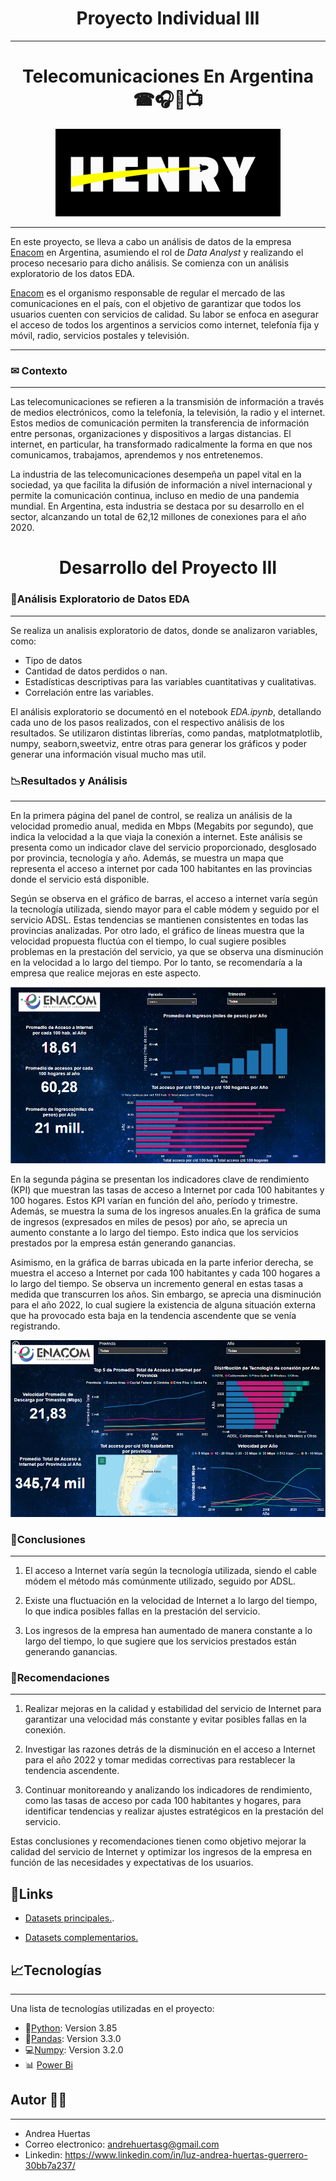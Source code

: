 <h1 align='center'>
 <b>Proyecto  Individual III</b>
</h1>


***
<h1 align='center'>
<b>Telecomunicaciones En Argentina ☎🎧📡📺</b>
</h1>

<p align="center">
  <img src="Image/logo.png" />
</p>

***
En este proyecto, se lleva a cabo un análisis de datos de la empresa [Enacom](https://www.enacom.gob.ar/) en Argentina, asumiendo el rol de _Data Analyst_ y realizando el proceso necesario para dicho análisis. Se comienza con un análisis exploratorio de los datos  EDA.

[Enacom](https://www.enacom.gob.ar/) es el organismo responsable de regular el mercado de las comunicaciones en el país, con el objetivo de garantizar que todos los usuarios cuenten con servicios de calidad. Su labor se enfoca en asegurar el acceso de todos los argentinos a servicios como internet, telefonía fija y móvil, radio, servicios postales y televisión.

***

### **✉ Contexto**
***
Las telecomunicaciones se refieren a la transmisión de información a través de medios electrónicos, como la telefonía, la televisión, la radio y el internet. Estos medios de comunicación permiten la transferencia de información entre personas, organizaciones y dispositivos a largas distancias. El internet, en particular, ha transformado radicalmente la forma en que nos comunicamos, trabajamos, aprendemos y nos entretenemos.

La industria de las telecomunicaciones desempeña un papel vital en la sociedad, ya que facilita la difusión de información a nivel internacional y permite la comunicación continua, incluso en medio de una pandemia mundial. En Argentina, esta industria se destaca por su desarrollo en el sector, alcanzando un total de 62,12 millones de conexiones para el año 2020.

<h1 align='center'>
 <b>Desarrollo del Proyecto III</b>
</h1>

### **📄Análisis Exploratorio de Datos EDA**
***

Se realiza un analisis exploratorio de datos, donde se analizaron variables, como:

* Tipo de datos
* Cantidad de datos perdidos o nan.
* Estadísticas descriptivas para las variables cuantitativas y cualitativas.
* Correlación entre las variables.

El análisis exploratorio se documentó en el notebook _EDA.ipynb_, detallando cada uno de los pasos realizados, con el respectivo análisis de los resultados. Se utilizaron distintas librerías, como pandas, matplotmatplotlib, numpy, seaborn,sweetviz, entre otras para generar los gráficos y poder generar una información visual mucho mas util.



### **📉Resultados y Análisis**
***
En la primera página del panel de control, se realiza un análisis de la velocidad promedio anual, medida en Mbps (Megabits por segundo), que indica la velocidad a la que viaja la conexión a internet. Este análisis se presenta como un indicador clave del servicio proporcionado, desglosado por provincia, tecnología y año. Además, se muestra un mapa que representa el acceso a internet por cada 100 habitantes en las provincias donde el servicio está disponible.


Según se observa en el gráfico de barras, el acceso a internet varía según la tecnología utilizada, siendo mayor para el cable módem y seguido por el servicio ADSL. Estas tendencias se mantienen consistentes en todas las provincias analizadas. Por otro lado, el gráfico de líneas muestra que la velocidad propuesta fluctúa con el tiempo, lo cual sugiere posibles problemas en la prestación del servicio, ya que se observa una disminución en la velocidad a lo largo del tiempo. Por lo tanto, se recomendaría a la empresa que realice mejoras en este aspecto.


<p align="center">
  <img src="Image/ena1.png" />
</p>


En la segunda página se presentan los indicadores clave de rendimiento (KPI) que muestran las tasas de acceso a Internet por cada 100 habitantes y 100 hogares. Estos KPI varían en función del año, período y trimestre. Además, se muestra la suma de los ingresos anuales.En la gráfica de suma de ingresos (expresados en miles de pesos) por año, se aprecia un aumento constante a lo largo del tiempo. Esto indica que los servicios prestados por la empresa están generando ganancias.


Asimismo, en la gráfica de barras ubicada en la parte inferior derecha, se muestra el acceso a Internet por cada 100 habitantes y cada 100 hogares a lo largo del tiempo. Se observa un incremento general en estas tasas a medida que transcurren los años. Sin embargo, se aprecia una disminución para el año 2022, lo cual sugiere la existencia de alguna situación externa que ha provocado esta baja en la tendencia ascendente que se venía registrando.


<p align="center">
  <img src="Image/ena2.png" />
</p>

### **🚀Conclusiones**
***
1. El acceso a Internet varía según la tecnología utilizada, siendo el cable módem el método más comúnmente utilizado, seguido por ADSL.

2. Existe una fluctuación en la velocidad de Internet a lo largo del tiempo, lo que indica posibles fallas en la prestación del servicio.

3. Los ingresos de la empresa han aumentado de manera constante a lo largo del tiempo, lo que sugiere que los servicios prestados están generando ganancias.


### **👀Recomendaciones**
***

1. Realizar mejoras en la calidad y estabilidad del servicio de Internet para garantizar una velocidad más constante y evitar posibles fallas en la conexión.

2. Investigar las razones detrás de la disminución en el acceso a Internet para el año 2022 y tomar medidas correctivas para restablecer la tendencia ascendente.

3. Continuar monitoreando y analizando los indicadores de rendimiento, como las tasas de acceso por cada 100 habitantes y hogares, para identificar tendencias y realizar ajustes estratégicos en la prestación del servicio.


Estas conclusiones y recomendaciones tienen como objetivo mejorar la calidad del servicio de Internet y optimizar los ingresos de la empresa en función de las necesidades y expectativas de los usuarios.

## **📎Links**
* <A HREF="https://datosabiertos.enacom.gob.ar/dashboards/20000/acceso-a-internet/">Datasets principales.</A>.
 
* <A HREF="https://datosabiertos.enacom.gob.ar/home"> Datasets complementarios.</A> 


## **📈Tecnologías**
***
Una lista de tecnologías utilizadas en el proyecto:
* 🐍[Python](https://docs.python.org/3/): Version 3.85
* 🐼[Pandas](https://pandas.pydata.org/): Version 3.3.0
* 💻[Numpy](https://numpy.org/doc/): Version 3.2.0
* 📊 [Power Bi](https://powerbi.microsoft.com/es-es/)

## **Autor 🧜‍♀️**
***

* Andrea Huertas 
* Correo electronico: andrehuertasg@gmail.com 
* Linkedin: https://www.linkedin.com/in/luz-andrea-huertas-guerrero-30bb7a237/
